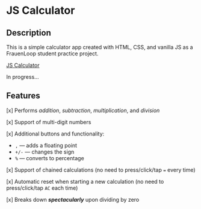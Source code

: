 # JS Calculator

## Description

This is a simple calculator app created with HTML, CSS, and vanilla JS as a FrauenLoop student practice project.

[JS Calculator](https://olhanotolga.github.io/js-calculator/)

In progress...

## Features

[x] Performs _addition_, _subtraction_, _multiplication_, and _division_

[x] Support of multi-digit numbers

[x] Additional buttons and functionality:

* ``` , ``` — adds a floating point
* ``` +/- ``` — changes the sign
* ``` % ``` — converts to percentage

[x] Support of chained calculations (no need to press/click/tap ``` = ``` every time)

[x] Automatic reset when starting a new calculation (no need to press/click/tap ``` AC ``` each time)

[x] Breaks down *__spectacularly__* upon dividing by zero
